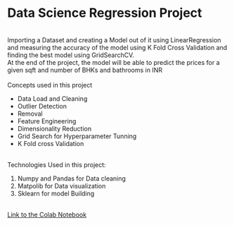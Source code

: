 # Data Science Regression Project
<br>
Importing a Dataset and creating a Model out of it using LinearRegression and measuring the accuracy of the model using K Fold Cross Validation and finding the best model using GridSearchCV.
<br>
At the end of the project, the model will be able to predict the prices for a given sqft and number of BHKs and bathrooms in INR <br><br>
Concepts used in this project
<br>
<ul>
<li>Data Load and Cleaning</li>
<li>Outlier Detection</li>
<li>Removal</li>
<li>Feature Engineering</li>
<li>Dimensionality Reduction</li>
<li>Grid Search for Hyperparameter Tunning</li>
<li>K Fold cross Validation</li>
</ul>
<br>
Technologies Used in this project:
<br>
<ol>
<li>Numpy and Pandas for Data cleaning</li>
<li>Matpolib for Data visualization</li>
<li>Sklearn for model Building</li>
</ol>

<br>
<a href="https://colab.research.google.com/github/tharunoptimus/datascience/blob/main/project.ipynb">Link to the Colab Notebook</a>
